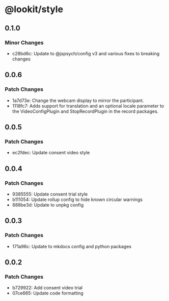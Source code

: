 # @lookit/style

## 0.1.0

### Minor Changes

- c28bd6c: Update to @jspsych/config v3 and various fixes to breaking changes

## 0.0.6

### Patch Changes

- 1a7d73e: Change the webcam display to mirror the participant.
- 1118fc7: Adds support for translation and an optional locale parameter to the
  VideoConfigPlugin and StopRecordPlugin in the record packages.

## 0.0.5

### Patch Changes

- ec2fdec: Update consent video style

## 0.0.4

### Patch Changes

- 9385555: Update consent trial style
- b111054: Update rollup config to hide known circular warnings
- 888be3d: Update to unpkg config

## 0.0.3

### Patch Changes

- 171a96c: Update to mkdocs config and python packages

## 0.0.2

### Patch Changes

- b729922: Add consent video trial
- 07ce665: Update code formatting
